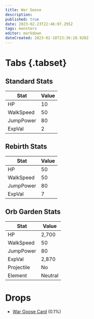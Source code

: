 ```yaml
---
title: War Goose
description: 
published: true
date: 2023-02-23T22:46:07.295Z
tags: monsters
editor: markdown
dateCreated: 2023-02-18T23:36:28.920Z
---
```


# Tabs {.tabset}

## Standard Stats

|Stat|Value|
|-|-|
|HP|10|
|WalkSpeed|50|
|JumpPower|80|
|ExpVal|2|
## Rebirth Stats

|Stat|Value|
|-|-|
|HP|50|
|WalkSpeed|50|
|JumpPower|80|
|ExpVal|7|
## Orb Garden Stats

|Stat|Value|
|-|-|
|HP|2,700|
|WalkSpeed|50|
|JumpPower|80|
|ExpVal|2,870|
|Projectile|No|
|Element|Neutral|

# Drops
 * [War Goose Card](/items/war-goose-card.md) (0.1%)
